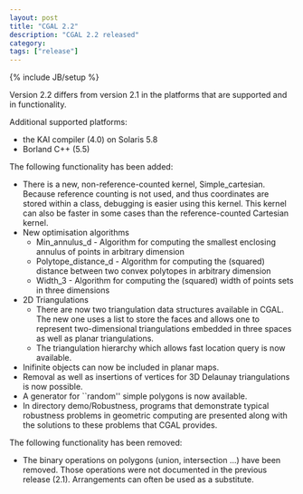```yaml
---
layout: post
title: "CGAL 2.2"
description: "CGAL 2.2 released"
category:
tags: ["release"]
---
```

{% include JB/setup %}
<p>Version 2.2 differs from version 2.1 in the platforms that are supported and
in functionality.</p>

<P>
Additional supported platforms:

<UL>
   <LI> the KAI compiler (4.0) on Solaris 5.8
   <LI> Borland C++ (5.5)
</UL>

<p>
The following functionality has been added:

<UL>
<LI> There is a new, non-reference-counted kernel, Simple_cartesian. Because
     reference counting is not used, and thus coordinates are stored within a
     class, debugging is easier using this kernel.  This kernel can also be
     faster in some cases than the reference-counted Cartesian kernel.

<LI> New optimisation algorithms
     <UL>
        <LI> Min_annulus_d - Algorithm for computing the smallest enclosing
             annulus of points in arbitrary dimension
        <LI> Polytope_distance_d - Algorithm for computing the (squared)
             distance between two convex polytopes in arbitrary dimension
        <LI> Width_3 - Algorithm for computing the (squared) width of points
             sets in three dimensions
     </UL>

<LI> 2D Triangulations
     <UL>
       <LI> There are now two triangulation data structures available in CGAL.
            The new one uses a list to store the faces and allows one to
            represent two-dimensional triangulations embedded in three spaces
            as well as planar triangulations.
       <LI> The triangulation hierarchy which allows fast location query
            is now available.
     </UL>

<LI> Inifinite objects can now be included in planar maps.

<LI> Removal as well as insertions of vertices for 3D Delaunay triangulations
     is now possible.

<LI> A generator for ``random'' simple polygons is now available.

<LI> In directory demo/Robustness, programs that demonstrate typical robustness
     problems in geometric computing are presented along with the solutions to
     these problems that CGAL provides.
</UL>

<P>
The following functionality has been removed:
<UL>
  <LI> The binary operations on polygons (union, intersection ...) have been
       removed.  Those operations were not documented in the previous release
       (2.1).  Arrangements can often be used as a substitute.
</UL>
